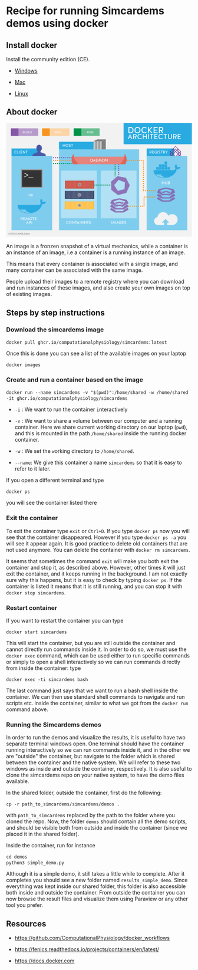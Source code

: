 # Recipe for running Simcardems demos using docker

## Install docker

Install the community edition (CE).

* [Windows](https://docs.docker.com/docker-for-windows/install/)

* [Mac](https://docs.docker.com/docker-for-mac/install/)

* [Linux](https://docs.docker.com/install/linux/docker-ce/ubuntu/)


## About docker

![Docker architecture (image is taken from http://apachebooster.com/kb/wp-content/uploads/2017/09/docker-architecture.png)](docker-architecture.png)

An image is a fronzen snapshot of a virtual mechanics, while a
container is an instance of an image, i.e a container is a running
instance of an image.

This means that every container is associated with a single image, and
many container can be associated with the same image. 

People upload their images to a remote registry where you can download
and run instances of these images, and also create your own images on
top of existing images.


## Steps by step instructions

### Download the simcardems image

```
docker pull ghcr.io/computationalphysiology/simcardems:latest
```

Once this is done you can see a list of the available images on your laptop
```
docker images
```
### Create and run a container based on the image

```
docker run --name simcardems -v "$(pwd)":/home/shared -w /home/shared -it ghcr.io/computationalphysiology/simcardems
```

* `-i` : We want to run the container `i`nteractively

* `-v` : We want to share a `v`olume between our computer and a
  running container. Here we share current working directory on our
  laptop (`pwd`), and this is mounted in the path
  `/home/shared` inside the running docker container.
  
* `-w` : We set the `w`orking directory to `/home/shared`.

* `--name`: We give this container a name `simcardems` so
  that it is easy to refer to it later.

If you open a different terminal and type
```
docker ps
```
you will see the container listed there

### Exit the container
To exit the container type `exit` or `Ctrl+D`.
If you type `docker ps` now you will see that the container
disappeared. However if you type `docker ps -a` you will see it
appear again. It is good practice to delete old containers that are
not used anymore. You can delete the container with `docker rm simcardems`. 

It seems that sometimes the command `exit` will make you both exit the container and stop it,
as described above. However, other times it will just exit the container, and it keeps running
in the background. I am not exactly sure why this happens, but it is easy to check by typing
`docker ps`. If the container is listed it means that it is still running, and you can stop it with 
`docker stop simcardems`. 

### Restart container
If you want to restart the container you can type
```
docker start simcardems
```
This will start the container, but you are still outside the container and cannot directly 
run commands inside it. In order to do so, we must use the `docker exec` command, which 
can be used either to run specific commands or simply to open a shell interactively so we
can run commands directly from inside the container:
type 
```
docker exec -ti simcardems bash 
```
The last command just says that we want to run a bash shell inside the container. We can then 
use standard shell commands to navigate and run scripts etc. inside the container, similar
to what we got from the `docker run` command above.

### Running the Simcardems demos
In order to run the demos and visualize the results, it is useful to have two 
separate terminal windows open. One terminal should have the container running interactively 
so we can run commands inside it, and in the other we are "outside" the container, but navigate
to the folder which is shared between the container and the native system. We will refer to these
two windows as inside and outside the container, respectively. It is also useful
to clone the simcardems repo on your native system, to have the demo files available.

In the shared folder, outside the container, first do the following:
```
cp -r path_to_simcardems/simcardems/demos .
```
with `path_to_simcardems` replaced by the path to the folder where you cloned the repo. 
Now, the folder `demos` should contain all the demo scripts, and should be visible both from
outside and inside the container (since we placed it in the shared folder). 

Inside the container, run for instance
```
cd demos
python3 simple_demo.py
```
Although it is a simple demo, it still takes a little while to complete. After it completes you 
should see a new folder named `results_simple_demo`. Since everything was kept inside our shared folder, 
this folder is also accessible both inside and outside the container. From outside the container
you can now browse the result files and visualize them using Paraview or any other tool you prefer.

## Resources

* https://github.com/ComputationalPhysiology/docker_workflows

* https://fenics.readthedocs.io/projects/containers/en/latest/

* https://docs.docker.com

